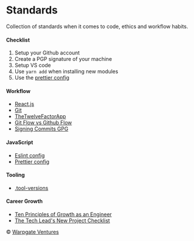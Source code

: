 # Standards

Collection of standards when it comes to code, ethics and workflow
habits.

#### Checklist

1. Setup your Github account
2. Create a PGP signature of your machine
3. Setup VS code
4. Use `yarn add` when installing new modules
5. Use the [prettier config](prettier.md)

#### Workflow

- [React.js](reactjs.md)
- [Git](git.md)
- [TheTwelveFactorApp](https://12factor.net/)
- [Git Flow vs Github Flow](https://lucamezzalira.com/2014/03/10/git-flow-vs-github-flow/)
- [Signing Commits GPG](signing-commits-gpg.md)

#### JavaScript

- [Eslint config](eslint.md)
- [Prettier config](prettier.md)

#### Tooling

- [.tool-versions](tool-versions.md)

#### Career Growth

- [Ten Principles of Growth as an Engineer](https://medium.com/@daniel.heller/ten-principles-for-growth-69015e08c35b)
- [The Tech Lead's New Project Checklist](https://insimpleterms.blog/the-tech-leads-new-project-checklist)

:copyright: [Warpgate Ventures](http://www.warpgate.ventures)

